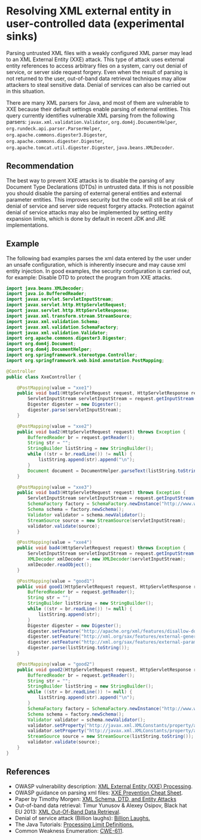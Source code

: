 # Resolving XML external entity in user-controlled data (experimental sinks)
Parsing untrusted XML files with a weakly configured XML parser may lead to an XML External Entity (XXE) attack. This type of attack uses external entity references to access arbitrary files on a system, carry out denial of service, or server side request forgery. Even when the result of parsing is not returned to the user, out-of-band data retrieval techniques may allow attackers to steal sensitive data. Denial of services can also be carried out in this situation.

There are many XML parsers for Java, and most of them are vulnerable to XXE because their default settings enable parsing of external entities. This query currently identifies vulnerable XML parsing from the following parsers: `javax.xml.validation.Validator`, `org.dom4j.DocumentHelper`, `org.rundeck.api.parser.ParserHelper`, `org.apache.commons.digester3.Digester`, `org.apache.commons.digester.Digester`, `org.apache.tomcat.util.digester.Digester`, `java.beans.XMLDecoder`.


## Recommendation
The best way to prevent XXE attacks is to disable the parsing of any Document Type Declarations (DTDs) in untrusted data. If this is not possible you should disable the parsing of external general entities and external parameter entities. This improves security but the code will still be at risk of denial of service and server side request forgery attacks. Protection against denial of service attacks may also be implemented by setting entity expansion limits, which is done by default in recent JDK and JRE implementations.


## Example
The following bad examples parses the xml data entered by the user under an unsafe configuration, which is inherently insecure and may cause xml entity injection. In good examples, the security configuration is carried out, for example: Disable DTD to protect the program from XXE attacks.


```java
import java.beans.XMLDecoder;
import java.io.BufferedReader;
import javax.servlet.ServletInputStream;
import javax.servlet.http.HttpServletRequest;
import javax.servlet.http.HttpServletResponse;
import javax.xml.transform.stream.StreamSource;
import javax.xml.validation.Schema;
import javax.xml.validation.SchemaFactory;
import javax.xml.validation.Validator;
import org.apache.commons.digester3.Digester;
import org.dom4j.Document;
import org.dom4j.DocumentHelper;
import org.springframework.stereotype.Controller;
import org.springframework.web.bind.annotation.PostMapping;

@Controller
public class XxeController {

	@PostMapping(value = "xxe1")
	public void bad1(HttpServletRequest request, HttpServletResponse response) throws Exception {
		ServletInputStream servletInputStream = request.getInputStream();
		Digester digester = new Digester();
		digester.parse(servletInputStream);
	}

	@PostMapping(value = "xxe2")
	public void bad2(HttpServletRequest request) throws Exception {
		BufferedReader br = request.getReader();
		String str = "";
		StringBuilder listString = new StringBuilder();
		while ((str = br.readLine()) != null) {
			listString.append(str).append("\n");
		}
		Document document = DocumentHelper.parseText(listString.toString());
	}

	@PostMapping(value = "xxe3")
	public void bad3(HttpServletRequest request) throws Exception {
		ServletInputStream servletInputStream = request.getInputStream();
		SchemaFactory factory = SchemaFactory.newInstance("http://www.w3.org/2001/XMLSchema");
		Schema schema = factory.newSchema();
		Validator validator = schema.newValidator();
		StreamSource source = new StreamSource(servletInputStream);
		validator.validate(source);
	}

	@PostMapping(value = "xxe4")
	public void bad4(HttpServletRequest request) throws Exception {
		ServletInputStream servletInputStream = request.getInputStream();
		XMLDecoder xmlDecoder = new XMLDecoder(servletInputStream);
		xmlDecoder.readObject();
	}

	@PostMapping(value = "good1")
	public void good1(HttpServletRequest request, HttpServletResponse response) throws Exception {
		BufferedReader br = request.getReader();
		String str = "";
		StringBuilder listString = new StringBuilder();
		while ((str = br.readLine()) != null) {
			listString.append(str);
		}
		Digester digester = new Digester();
		digester.setFeature("http://apache.org/xml/features/disallow-doctype-decl", true);
		digester.setFeature("http://xml.org/sax/features/external-general-entities", false);
		digester.setFeature("http://xml.org/sax/features/external-parameter-entities", false);
		digester.parse(listString.toString());
	}

	@PostMapping(value = "good2")
	public void good2(HttpServletRequest request, HttpServletResponse response) throws Exception {
		BufferedReader br = request.getReader();
		String str = "";
		StringBuilder listString = new StringBuilder();
		while ((str = br.readLine()) != null) {
			listString.append(str).append("\n");
		}
		SchemaFactory factory = SchemaFactory.newInstance("http://www.w3.org/2001/XMLSchema");
		Schema schema = factory.newSchema();
		Validator validator = schema.newValidator();
		validator.setProperty("http://javax.xml.XMLConstants/property/accessExternalDTD", "");
		validator.setProperty("http://javax.xml.XMLConstants/property/accessExternalSchema", "");
		StreamSource source = new StreamSource(listString.toString());
		validator.validate(source);
	}
}

```

## References
* OWASP vulnerability description: [XML External Entity (XXE) Processing](https://www.owasp.org/index.php/XML_External_Entity_(XXE)_Processing).
* OWASP guidance on parsing xml files: [XXE Prevention Cheat Sheet](https://cheatsheetseries.owasp.org/cheatsheets/XML_External_Entity_Prevention_Cheat_Sheet.html#java).
* Paper by Timothy Morgen: [XML Schema, DTD, and Entity Attacks](https://research.nccgroup.com/2014/05/19/xml-schema-dtd-and-entity-attacks-a-compendium-of-known-techniques/)
* Out-of-band data retrieval: Timur Yunusov &amp; Alexey Osipov, Black hat EU 2013: [XML Out-Of-Band Data Retrieval](https://www.slideshare.net/qqlan/bh-ready-v4).
* Denial of service attack (Billion laughs): [Billion Laughs.](https://en.wikipedia.org/wiki/Billion_laughs)
* The Java Tutorials: [Processing Limit Definitions.](https://docs.oracle.com/javase/tutorial/jaxp/limits/limits.html)
* Common Weakness Enumeration: [CWE-611](https://cwe.mitre.org/data/definitions/611.html).

